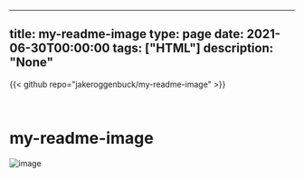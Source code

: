 
---
title: my-readme-image
type: page
date: 2021-06-30T00:00:00
tags: ["HTML"]
description: "None"
---

{{< github repo="jakeroggenbuck/my-readme-image" >}}

<br>

# my-readme-image

![image](out.png)
